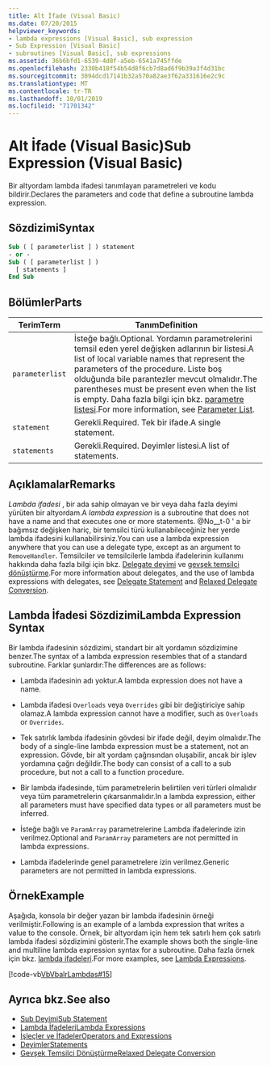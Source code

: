 ```yaml
---
title: Alt İfade (Visual Basic)
ms.date: 07/20/2015
helpviewer_keywords:
- lambda expressions [Visual Basic], sub expression
- Sub Expression [Visual Basic]
- subroutines [Visual Basic], sub expressions
ms.assetid: 36b6bfd1-6539-4d8f-a5eb-6541a745ffde
ms.openlocfilehash: 2330b410f54b54d8f6cb7d8ad6f9b39a3f4d31bc
ms.sourcegitcommit: 3094dcd17141b32a570a82ae3f62a331616e2c9c
ms.translationtype: MT
ms.contentlocale: tr-TR
ms.lasthandoff: 10/01/2019
ms.locfileid: "71701342"
---
```

# <a name="sub-expression-visual-basic"></a><span data-ttu-id="566da-102">Alt İfade (Visual Basic)</span><span class="sxs-lookup"><span data-stu-id="566da-102">Sub Expression (Visual Basic)</span></span>
<span data-ttu-id="566da-103">Bir altyordam lambda ifadesi tanımlayan parametreleri ve kodu bildirir.</span><span class="sxs-lookup"><span data-stu-id="566da-103">Declares the parameters and code that define a subroutine lambda expression.</span></span>  
  
## <a name="syntax"></a><span data-ttu-id="566da-104">Sözdizimi</span><span class="sxs-lookup"><span data-stu-id="566da-104">Syntax</span></span>  
  
```vb  
Sub ( [ parameterlist ] ) statement  
- or -  
Sub ( [ parameterlist ] )  
  [ statements ]  
End Sub  
```  
  
## <a name="parts"></a><span data-ttu-id="566da-105">Bölümler</span><span class="sxs-lookup"><span data-stu-id="566da-105">Parts</span></span>  
  
|<span data-ttu-id="566da-106">Terim</span><span class="sxs-lookup"><span data-stu-id="566da-106">Term</span></span>|<span data-ttu-id="566da-107">Tanım</span><span class="sxs-lookup"><span data-stu-id="566da-107">Definition</span></span>|  
|---|---|  
|`parameterlist`|<span data-ttu-id="566da-108">İsteğe bağlı.</span><span class="sxs-lookup"><span data-stu-id="566da-108">Optional.</span></span> <span data-ttu-id="566da-109">Yordamın parametrelerini temsil eden yerel değişken adlarının bir listesi.</span><span class="sxs-lookup"><span data-stu-id="566da-109">A list of local variable names that represent the parameters of the procedure.</span></span> <span data-ttu-id="566da-110">Liste boş olduğunda bile parantezler mevcut olmalıdır.</span><span class="sxs-lookup"><span data-stu-id="566da-110">The parentheses must be present even when the list is empty.</span></span> <span data-ttu-id="566da-111">Daha fazla bilgi için bkz. [parametre listesi](../../../visual-basic/language-reference/statements/parameter-list.md).</span><span class="sxs-lookup"><span data-stu-id="566da-111">For more information, see [Parameter List](../../../visual-basic/language-reference/statements/parameter-list.md).</span></span>|  
|`statement`|<span data-ttu-id="566da-112">Gerekli.</span><span class="sxs-lookup"><span data-stu-id="566da-112">Required.</span></span> <span data-ttu-id="566da-113">Tek bir ifade.</span><span class="sxs-lookup"><span data-stu-id="566da-113">A single statement.</span></span>|  
|`statements`|<span data-ttu-id="566da-114">Gerekli.</span><span class="sxs-lookup"><span data-stu-id="566da-114">Required.</span></span> <span data-ttu-id="566da-115">Deyimler listesi.</span><span class="sxs-lookup"><span data-stu-id="566da-115">A list of statements.</span></span>|  
  
## <a name="remarks"></a><span data-ttu-id="566da-116">Açıklamalar</span><span class="sxs-lookup"><span data-stu-id="566da-116">Remarks</span></span>  
 <span data-ttu-id="566da-117">*Lambda ifadesi* , bir ada sahip olmayan ve bir veya daha fazla deyimi yürüten bir altyordam.</span><span class="sxs-lookup"><span data-stu-id="566da-117">A *lambda expression* is a subroutine that does not have a name and that executes one or more statements.</span></span> <span data-ttu-id="566da-118">@No__t-0 ' a bir bağımsız değişken hariç, bir temsilci türü kullanabileceğiniz her yerde lambda ifadesini kullanabilirsiniz.</span><span class="sxs-lookup"><span data-stu-id="566da-118">You can use a lambda expression anywhere that you can use a delegate type, except as an argument to `RemoveHandler`.</span></span> <span data-ttu-id="566da-119">Temsilciler ve temsilcilerle lambda ifadelerinin kullanımı hakkında daha fazla bilgi için bkz. [Delegate deyimi](../../../visual-basic/language-reference/statements/delegate-statement.md) ve [gevşek temsilci dönüştürme](../../../visual-basic/programming-guide/language-features/delegates/relaxed-delegate-conversion.md).</span><span class="sxs-lookup"><span data-stu-id="566da-119">For more information about delegates, and the use of lambda expressions with delegates, see [Delegate Statement](../../../visual-basic/language-reference/statements/delegate-statement.md) and [Relaxed Delegate Conversion](../../../visual-basic/programming-guide/language-features/delegates/relaxed-delegate-conversion.md).</span></span>  
  
## <a name="lambda-expression-syntax"></a><span data-ttu-id="566da-120">Lambda İfadesi Sözdizimi</span><span class="sxs-lookup"><span data-stu-id="566da-120">Lambda Expression Syntax</span></span>  
 <span data-ttu-id="566da-121">Bir lambda ifadesinin sözdizimi, standart bir alt yordamın sözdizimine benzer.</span><span class="sxs-lookup"><span data-stu-id="566da-121">The syntax of a lambda expression resembles that of a standard subroutine.</span></span> <span data-ttu-id="566da-122">Farklar şunlardır:</span><span class="sxs-lookup"><span data-stu-id="566da-122">The differences are as follows:</span></span>  
  
- <span data-ttu-id="566da-123">Lambda ifadesinin adı yoktur.</span><span class="sxs-lookup"><span data-stu-id="566da-123">A lambda expression does not have a name.</span></span>  
  
- <span data-ttu-id="566da-124">Lambda ifadesi `Overloads` veya `Overrides` gibi bir değiştiriciye sahip olamaz.</span><span class="sxs-lookup"><span data-stu-id="566da-124">A lambda expression cannot have a modifier, such as `Overloads` or `Overrides`.</span></span>  
  
- <span data-ttu-id="566da-125">Tek satırlık lambda ifadesinin gövdesi bir ifade değil, deyim olmalıdır.</span><span class="sxs-lookup"><span data-stu-id="566da-125">The body of a single-line lambda expression must be a statement, not an expression.</span></span> <span data-ttu-id="566da-126">Gövde, bir alt yordam çağrısından oluşabilir, ancak bir işlev yordamına çağrı değildir.</span><span class="sxs-lookup"><span data-stu-id="566da-126">The body can consist of a call to a sub procedure, but not a call to a function procedure.</span></span>  
  
- <span data-ttu-id="566da-127">Bir lambda ifadesinde, tüm parametrelerin belirtilen veri türleri olmalıdır veya tüm parametrelerin çıkarsanmalıdır.</span><span class="sxs-lookup"><span data-stu-id="566da-127">In a lambda expression, either all parameters must have specified data types or all parameters must be inferred.</span></span>  
  
- <span data-ttu-id="566da-128">İsteğe bağlı ve `ParamArray` parametrelerine Lambda ifadelerinde izin verilmez.</span><span class="sxs-lookup"><span data-stu-id="566da-128">Optional and `ParamArray` parameters are not permitted in lambda expressions.</span></span>  
  
- <span data-ttu-id="566da-129">Lambda ifadelerinde genel parametrelere izin verilmez.</span><span class="sxs-lookup"><span data-stu-id="566da-129">Generic parameters are not permitted in lambda expressions.</span></span>  
  
## <a name="example"></a><span data-ttu-id="566da-130">Örnek</span><span class="sxs-lookup"><span data-stu-id="566da-130">Example</span></span>  
 <span data-ttu-id="566da-131">Aşağıda, konsola bir değer yazan bir lambda ifadesinin örneği verilmiştir.</span><span class="sxs-lookup"><span data-stu-id="566da-131">Following is an example of a lambda expression that writes a value to the console.</span></span> <span data-ttu-id="566da-132">Örnek, bir altyordam için hem tek satırlı hem çok satırlı lambda ifadesi sözdizimini gösterir.</span><span class="sxs-lookup"><span data-stu-id="566da-132">The example shows both the single-line and multiline lambda expression syntax for a subroutine.</span></span> <span data-ttu-id="566da-133">Daha fazla örnek için bkz. [lambda ifadeleri](../../../visual-basic/programming-guide/language-features/procedures/lambda-expressions.md).</span><span class="sxs-lookup"><span data-stu-id="566da-133">For more examples, see [Lambda Expressions](../../../visual-basic/programming-guide/language-features/procedures/lambda-expressions.md).</span></span>  
  
 [!code-vb[VbVbalrLambdas#15](~/samples/snippets/visualbasic/VS_Snippets_VBCSharp/VbVbalrLambdas/VB/Class1.vb#15)]  
  
## <a name="see-also"></a><span data-ttu-id="566da-134">Ayrıca bkz.</span><span class="sxs-lookup"><span data-stu-id="566da-134">See also</span></span>

- [<span data-ttu-id="566da-135">Sub Deyimi</span><span class="sxs-lookup"><span data-stu-id="566da-135">Sub Statement</span></span>](../../../visual-basic/language-reference/statements/sub-statement.md)
- [<span data-ttu-id="566da-136">Lambda İfadeleri</span><span class="sxs-lookup"><span data-stu-id="566da-136">Lambda Expressions</span></span>](../../../visual-basic/programming-guide/language-features/procedures/lambda-expressions.md)
- [<span data-ttu-id="566da-137">İşleçler ve İfadeler</span><span class="sxs-lookup"><span data-stu-id="566da-137">Operators and Expressions</span></span>](../../../visual-basic/programming-guide/language-features/operators-and-expressions/index.md)
- [<span data-ttu-id="566da-138">Deyimler</span><span class="sxs-lookup"><span data-stu-id="566da-138">Statements</span></span>](../../../visual-basic/programming-guide/language-features/statements.md)
- [<span data-ttu-id="566da-139">Gevşek Temsilci Dönüştürme</span><span class="sxs-lookup"><span data-stu-id="566da-139">Relaxed Delegate Conversion</span></span>](../../../visual-basic/programming-guide/language-features/delegates/relaxed-delegate-conversion.md)
